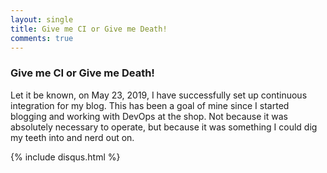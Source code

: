 ```yaml
---
layout: single
title: Give me CI or Give me Death!
comments: true
---
```


### Give me CI or Give me Death!
Let it be known, on May 23, 2019, I have successfully set up continuous integration for my blog.  This has been a goal of mine since I started blogging and working with DevOps at the shop.  Not because it was absolutely necessary to operate, but because it was something I could dig my teeth into and nerd out on.  

{% include disqus.html %}